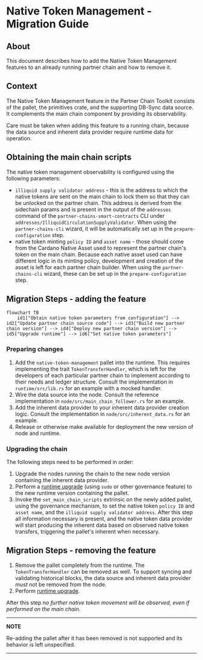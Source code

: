 # Native Token Management - Migration Guide

## About

This document describes how to add the Native Token Management features to an already running
partner chain and how to remove it.

## Context

The Native Token Management feature in the Partner Chain Toolkit consists of the pallet,
the primitives crate, and the supporting DB-Sync data source. It complements the main chain component by providing its observability.

Care must be taken when adding this feature to a running chain, because the data source and inherent
data provider require runtime data for operation.

## Obtaining the main chain scripts

The native token management observability is configured using the following parameters:
* `illiquid supply validator address` - this is the address to which the native tokens are sent on the 
main chain to lock them so that they can be unlocked on the partner chain. This address is derived
from the sidechain params and is present in the output of the `addresses` command of the
`partner-chains-smart-contracts` CLI under `addresses/IlliquidCirculationSupplyValidator`.
When using the `partner-chains-cli` wizard, it will be automatically set up in the `prepare-configuration` step.
* native token minting `policy ID` and `asset name` - those should come from the Cardano Native Asset
used to represent the partner chain's token on the main chain. Because each native asset used can have
different logic in its minting policy, development and creation of the asset is left for each
partner chain builder.
When using the `partner-chains-cli` wizard, these can be set up in the `prepare-configuration` step.

## Migration Steps - adding the feature

```mermaid
flowchart TB
    id1["Obtain native token parameters from configuration"] --> id2["Update partner chain source code"] --> id3["Build new partner chain version"] --> id4["Deploy new partner chain version"] --> id5["Upgrade runtime"] --> id6["Set native token parameters"]
```

### Preparing changes
1. Add the `native-token-management` pallet into the runtime. This requires implementing the trait `TokenTransferHandler`, which
is left for the developers of each particular partner chain to implement according to their needs and
ledger structure. Consult the implementation in `runtime/src/lib.rs` for an example with a mocked handler.
2. Wire the data source into the node.
Consult the reference implementation in `node/src/main_chain_follower.rs` for an example.
3. Add the inherent data provider to your inherent data provider creation logic.
Consult the implementation in `node/src/inherent_data.rs` for an example.
4. Release or otherwise make available for deployment the new version of node and runtime.

### Upgrading the chain

The following steps need to be performed in order:

1. Upgrade the nodes running the chain to the new node version containing the inherent data provider.
2. Perform a [runtime upgrade](https://docs.substrate.io/maintain/runtime-upgrades/) (using `sudo` or other governance feature) to the new runtime version containing the pallet.
3. Invoke the `set_main_chain_scripts` extrinsic on the newly added pallet, using the governance mechanism,
to set the native token `policy ID` and `asset name`, and the `illiquid supply validator address`. After
this step all information necessary is present, and the native token data provider will start producing
the inherent data based on observed native token transfers, triggering the pallet's inherent when necessary. 

## Migration Steps - removing the feature

1. Remove the pallet completely from the runtime. The `TokenTransferHandler` can be removed as well. To support syncing and validating historical blocks, the data source and inherent data provider *must* not be removed from the node.
2. Perform [runtime upgrade](https://docs.substrate.io/maintain/runtime-upgrades/).

After this step _no further native token movement will be observed, even if performed on the main chain_.

---

**NOTE**

Re-adding the pallet after it has been removed is not supported and its behavior is left unspecified.

---
